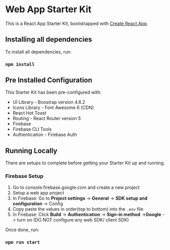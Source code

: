 # Web App Starter Kit
This is a React App Starter Kit, bootstrapped with [Create React App](https://github.com/facebook/create-react-app).

## Installing all dependencies
To install all dependencies, run:
### `npm install`

## Pre Installed Configuration
This Starter Kit has been pre-configured with:
<ul>
    <li>UI Library - Boostrap version 4.6.2</li>
    <li>Icons Library - Font Awesome 6 (CDN) </li>
    <li>React Hot Toast </li>
    <li>Routing - React Router version 5</li>
    <li>Firebase</li>
    <li>Firebase CLI Tools</li>
    <li>Authentication - Firebase Auth</li>
</ul>

## Running Locally
There are setups to complete before getting your Starter Kit up and running.

### Firebase Setup
<ol>
    <li>Go to console.firebase.google.com and create a new project</li>
    <li>Setup a web app project</li>
    <li>In Firebase: Go to <b>Project settings</b> -> <b>General</b> -> <b>SDK setup and configuration</b> -> Config</li>
    <li>Copy paste the values in order(top to bottom) into the <code>.env</code> file</li>
    <li>In Firebase: Click <b>Build</b> -> <b>Authentication</b> -> <b>Sign-in method</b> -><b>Google</b> -> turn on (DO NOT configure any web SDK/ client SDK)</li>
</ol>

Once done, run:
### `npm run start`